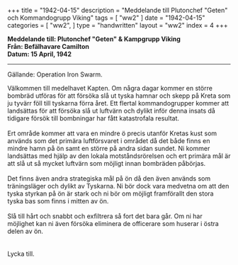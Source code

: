 +++
title = "1942-04-15"
description = "Meddelande till Plutonchef \"Geten\" och Kommandogrupp Viking"
tags = [
    "ww2"
]
date = "1942-04-15"
categories = [
    "ww2",
]
type = "handwritten"
layout = "ww2"
index = 4
+++

**Meddelande till: Plutonchef "Geten" & Kampgrupp Viking**
\
**Från: Befälhavare Camilton**
\
**Datum: 15 April, 1942**

---
Gällande: Operation Iron Swarm.

Välkommen till medelhavet Kapten. Om några dagar kommer en större bombräd utföras för att försöka slå ut tyska hamnar och skepp på Kreta som ju tyvärr föll till tyskarna förra året. Ett flertal kommandogrupper kommer att landsättas för att försöka slå ut luftvärn och dylikt inför denna insats då tidigare försök till bombningar har fått katastrofala resultat. 
\
\
Ert område kommer att vara en mindre ö precis utanför Kretas kust som används som det primära luftförsvaret i området då det både finns en mindre hamn på ön samt en större på andra sidan sundet. Ni kommer landsättas med hjälp av den lokala motståndsrörelsen och ert primära mål är att slå ut så mycket luftvärn som möjligt innan bombräden påbörjas. 
\
\
Det finns även andra strategiska mål på ön då den även används som träningsläger och dylikt av Tyskarna. Ni bör dock vara medvetna om att den tyska styrkan på ön är stark och ni bör om möjligt framförallt den stora tyska bas som finns i mitten av ön.
\
\
Slå till hårt och snabbt och exfiltrera så fort det bara går. Om ni har möjlighet kan ni även försöka eliminera de officerare som huserar i östra delen av ön.
\
\
\
Lycka till. 

